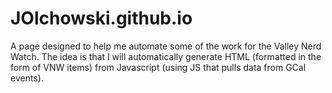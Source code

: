 # JOlchowski.github.io
A page designed to help me automate some of the work for the Valley Nerd Watch. The idea is that I will automatically generate HTML (formatted in the form of VNW items) from Javascript (using JS that pulls data from GCal events).
